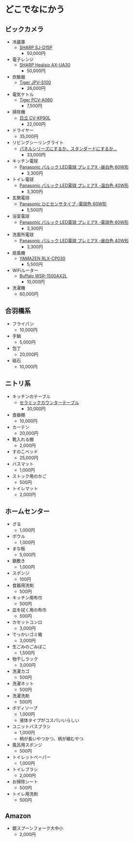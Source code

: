 # どこでなにかう

## ビックカメラ

- 冷蔵庫
  - [SHARP SJ-D15P](https://jp.sharp/reizo/products/sjd15p/)
    - 50,000円
- 電子レンジ
  - [SHARP Healsio AX-UA30](https://jp.sharp/range/products/axua30/)
    - 50,000円
- 炊飯器
  - [Tiger JPV-S100](https://www.tiger-corporation.com/ja/jpn/product/rice-cooker/jpv-s/)
    - 26,000円
- 電気ケトル
  - [Tiger PCV-A060](https://www.tiger-corporation.com/ja/jpn/product/kettle-pot/pcv-a/)
    - 7,500円
- 掃除機
  - [日立 CV-KP90L](https://kadenfan.hitachi.co.jp/clean/lineup/cv-kp90l/)
    - 22,000円
- ドライヤー
  - 35,000円
- リビングシーリングライト
  - [パネルシリーズにするか、スタンダードにするか...](https://panasonic.jp/light/products.html)
    - 33,000円
- キッチン電球
  - [Panasonic パルック LED電球 プレミアX -昼白色 60W形](https://panasonic.jp/lamp/products/LDA7NDGSZ6F.html)
    - 3,300円
- トイレ電球
  - [Panasonic パルック LED電球 プレミアX -温白色 40W形](https://panasonic.jp/lamp/products/LDA5WWDGSZ4F.html)
    - 3,300円
- 玄関電球
  - [Panasonic ひとセンサタイプ -電球色 60W形](https://panasonic.jp/lamp/products/LDA8LGKUNS.html)
    - 5,500円
- 浴室電球
  - [Panasonic パルック LED電球 プレミアX -電球色 60W形](https://panasonic.jp/lamp/products/LDA7LDGSZ6F.html)
    - 3,300円
- 洗面所電球
  - [Panasonic パルック LED電球 プレミアX -昼白色 40W形](https://panasonic.jp/lamp/products/LDA4NDGSZ4F.html)
    - 3,300円
- 扇風機
  - [YAMAZEN RLX-CP030](https://book.yamazen.co.jp/product/detail/I00009140)
    - 5,500円
- WiFiルーター
  - [Buffalo WSR-1500AX2L](https://www.buffalo.jp/product/detail/wsr-1500ax2l.html)
    - 10,000円
- 洗濯機
  - 60,000円

## 合羽橋系

- フライパン
  - 10,000円
- 手鍋
  - 5,000円
- 包丁
  - 20,000円
- 砥石
  - 10,000円

## ニトリ系

- キッチンのテーブル
  - [セラミックカウンターテーブル](https://www.nitori-net.jp/ec/product/2110100009679s/)
    - 30,000円
- 食器棚
  - 10,000円
- カーテン
  - 20,000円
- 靴入れる棚
  - 2,000円
- すのこベッド
  - 25,000円
- バスマット
  - 1,000円
- ストック用のかご
  - 500円
- トイレマット
  - 2,000円

## ホームセンター

- ざる
  - 1,000円
- ボウル
  - 1,000円
- まな板
  - 5,000円
- 鍋敷き
  - 1,000円
- スポンジ
  - 100円
- 食器用洗剤
  - 500円
- キッチン用布巾
  - 500円
- 皿を拭く用の布巾
  - 500円
- カセットコンロ
  - 3,000円
- でっかいゴミ箱
  - 3,000円
- 生ごみのごみばこ
  - 1,500円
- 物干しラック
  - 3,000円
- 洗濯カゴ
  - 500円
- 洗濯ネット
  - 500円
- 洗濯洗剤
  - 500円
- ボディソープ
  - 1,000円
  - 液体タイプがコスパいいらしい
- ユニットバスブラシ
  - 1,000円
  - 柄が長いやつかつ、柄が縮むやつ
- 風呂用スポンジ
  - 500円
- トイレットペーパー
  - 1,000円
- トイレブラシ
  - 2,000円
- お掃除シート
  - 500円
- トイレ用洗剤
  - 500円

## Amazon

- 銀スプーンフォーク大中小
  - 2,000円
